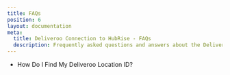 ```yaml
---
title: FAQs
position: 6
layout: documentation
meta:
  title: Deliveroo Connection to HubRise - FAQs
  description: Frequently asked questions and answers about the Deliveroo integration with HubRise.
---
```


- <Link to="/apps/deliveroo/faqs/find-deliveroo-location-id/">How Do I Find My Deliveroo Location ID?</Link>
